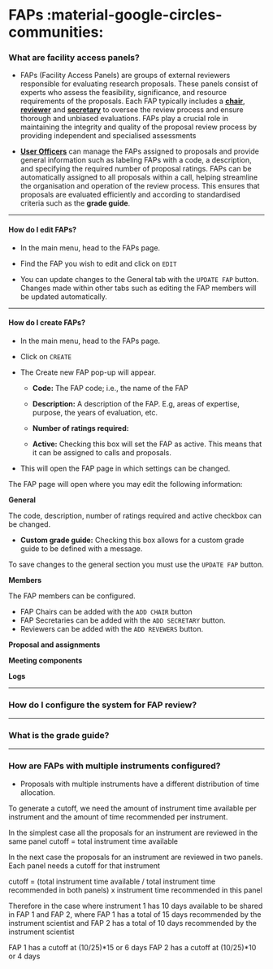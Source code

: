 # FAPs :material-google-circles-communities: 

### **What are facility access panels?**

* FAPs (Facility Access Panels) are groups of external reviewers responsible for evaluating research proposals. These panels consist of experts who assess the feasibility, significance, and resource requirements of the proposals. Each FAP typically includes a [**chair**](main/roles.md), [**reviewer**](main/roles.md) and [**secretary**](main/roles.md) to oversee the review process and ensure thorough and unbiased evaluations. FAPs play a crucial role in maintaining the integrity and quality of the proposal review process by providing independent and specialised assessments

* [**User Officers**](main/roles.md) can manage the FAPs assigned to proposals and provide general information such as labeling FAPs with a code, a description, and specifying the required number of proposal ratings. FAPs can be automatically assigned to all proposals within a call, helping streamline the organisation and operation of the review process. This ensures that proposals are evaluated efficiently and according to standardised criteria such as the **grade guide**. 

_____________________________________________________________________________________________________

####  **How do I edit FAPs?**

* In the main menu, head to the FAPs page.

* Find the FAP you wish to edit and click on `EDIT`

* You can update changes to the General tab with the `UPDATE FAP` button. Changes made within other tabs such as editing the FAP members will be updated automatically.

_____________________________________________________________________________________________________

####  **How do I create FAPs?**

* In the main menu, head to the FAPs page.

* Click on `CREATE` 

* The Create new FAP pop-up will appear. 

    - **Code:** The FAP code; i.e., the name of the FAP

    - **Description:** A description of the FAP. E.g, areas of expertise, purpose, the years of evaluation, etc.

    - **Number of ratings required:** 

    - **Active:** Checking this box will set the FAP as active. This means that it can be assigned to calls and proposals. 

* This will open the FAP page in which settings can be changed. 

The FAP page will open where you may edit the following information:

**General**

The code, description, number of ratings required and active checkbox can be changed. 

- **Custom grade guide:** Checking this box allows for a custom grade guide to be defined with a message.

To save changes to the general section you must use the `UPDATE FAP` button.

**Members**

The FAP members can be configured. 

* FAP Chairs can be added with the `ADD CHAIR` button
* FAP Secretaries can be added with the `ADD SECRETARY` button.
* Reviewers can be added with the `ADD REVEWERS` button.

**Proposal and assignments**

**Meeting components**

**Logs**

_____________________________________________________________________________________________________


### **How do I configure the system for FAP review?**

___________________________________________________________________________________________________

### **What is the grade guide?**

_____________________________________________________________________________________________________


### **How are FAPs with multiple instruments configured?**

* Proposals with multiple instruments have a different distribution of time allocation.

To generate a cutoff, we need the amount of instrument time available per instrument and the amount of time recommended per instrument. 

In the simplest case all the proposals for an instrument are reviewed in the same panel
cutoff = total instrument time available

In the next case the proposals for an instrument are reviewed in two panels. Each panel needs a cutoff for that instrument

cutoff = (total instrument time available / total instrument time recommended in both panels) x instrument time recommended in this panel

Therefore in the case where instrument 1 has 10 days available to be shared in FAP 1 and FAP 2, where FAP 1 has a total of 15 days recommended by the instrument scientist and FAP 2 has a total of 10 days recommended by the instrument scientist

FAP 1 has a cutoff at (10/25)*15 or 6 days
FAP 2 has a cutoff at (10/25)*10 or 4 days





